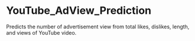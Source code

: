 # YouTube_AdView_Prediction

Predicts the number of advertisement view from total likes, dislikes, length, and views of YouTube video.
